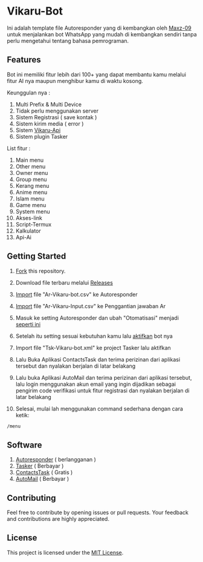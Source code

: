 # Vikaru-Bot

Ini adalah template file Autoresponder yang di kembangkan oleh [Maxz-09](https://github.com/Maxz-09) untuk menjalankan bot WhatsApp yang mudah di kembangkan sendiri tanpa perlu mengetahui tentang bahasa pemrograman.

## Features

Bot ini memiliki fitur lebih dari 100+ yang dapat membantu kamu melalui fitur AI nya maupun menghibur kamu di waktu kosong.

Keunggulan nya :

1. Multi Prefix & Multi Device
2. Tidak perlu menggunakan server
3. Sistem Registrasi ( save kontak )
4. Sistem kirim media ( error )
5. Sistem [Vikaru-Api](https://vikaru-api.bohr.io/)
6. Sistem plugin Tasker
   
List fitur :

1. Main menu
2. Other menu
3. Owner menu
4. Group menu
5. Kerang menu
6. Anime menu
7. Islam menu
8. Game menu
9. System menu
10. Akses-link
11. Script-Termux
12. Kalkulator 
13. Api-Ai

## Getting Started

1. [Fork](https://github.com/Maxz-09/ar-vikaru-bot/fork) this repository.

2. Download file terbaru melalui [Releases](https://github.com/Maxz-09/Ar-Vikaru-Bot/releases/tag/Update)

3. [Import](https://wa.me/) file "Ar-Vikaru-bot.csv" ke Autoresponder

4. [Import](https://wa.me/) file "Ar-Vikaru-Input.csv" ke Penggantian jawaban Ar

5. Masuk ke setting Autoresponder dan ubah "Otomatisasi" menjadi [seperti ini](https://wa.me/)

6. Setelah itu setting sesuai kebutuhan kamu lalu [aktifkan](https://wa.me/) bot nya

7. Import file "Tsk-Vikaru-bot.xml" ke project Tasker lalu aktifkan

8. Lalu Buka Aplikasi ContactsTask dan terima perizinan dari aplikasi tersebut dan nyalakan berjalan di latar belakang

9. Lalu buka Aplikasi AutoMail dan terima perizinan dari aplikasi tersebut, lalu login menggunakan akun email yang ingin dijadikan sebagai pengirim code verifikasi untuk fitur registrasi dan nyalakan berjalan di latar belakang

10. Selesai, mulai lah menggunakan command sederhana dengan cara ketik:
   ```bash
/menu
```

## Software 
1. [Autoresponder](https://play.google.com/store/apps/dev?id=7857280643314172854) ( berlangganan )
2. [Tasker](https://play.google.com/store/apps/details?id=net.dinglisch.android.taskerm) ( Berbayar )
3. [ContactsTask](https://play.google.com/store/apps/details?id=com.balda.contactstask) ( Gratis )
4. [AutoMail](https://www.google.com/url?sa=t&source=web&rct=j&opi=89978449&url=https://play.google.com/store/apps/details%3Fid%3Dcom.joaomgcd.autogmail%26hl%3Did%26referrer%3Dutm_source%253Dgoogle%2526utm_medium%253Dorganic%2526utm_term%253Daplikasi%2Bautomail%26pcampaignid%3DAPPU_1_v2QCZ6CrKeyJ4-EPhaS-4AQ&ved=2ahUKEwjghreuxPmIAxXsxDgGHQWSD0wQ5YQBegQIDBAC&usg=AOvVaw1y31sjS79VE0U_TperMzev) ( Berbayar )
   
## Contributing

Feel free to contribute by opening issues or pull requests. Your feedback and contributions are highly appreciated.

## License

This project is licensed under the [MIT License](LICENSE).
